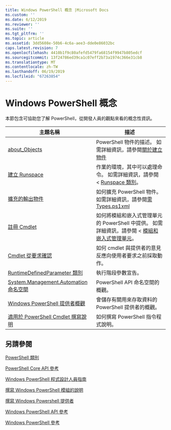 ```yaml
---
title: Windows PowerShell 概念 |Microsoft Docs
ms.custom: ''
ms.date: 6/12/2019
ms.reviewer: ''
ms.suite: ''
ms.tgt_pltfrm: ''
ms.topic: article
ms.assetid: 3dd5608e-50b6-4c6a-aee3-dde0e86032bc
caps.latest.revision: 7
ms.openlocfilehash: 4410b1f9c80afefd5479fa68154f9947b805edcf
ms.sourcegitcommit: 13f24786ed39ca1c07eff2b73a1974c366e31cb8
ms.translationtype: MT
ms.contentlocale: zh-TW
ms.lasthandoff: 06/19/2019
ms.locfileid: "67263854"
---
```

# <a name="windows-powershell-concepts"></a>Windows PowerShell 概念

本節包含可協助您了解 PowerShell，從開發人員的觀點來看的概念性資訊。

|主題名稱|描述|
|----------------|-----------------|
|[about_Objects](/powershell/module/microsoft.powershell.core/about/about_objects)|PowerShell 物件的描述。 如需詳細資訊，請參閱[關於建立物件](/powershell/module/microsoft.powershell.core/about/about_object_creation)|
|[建立 Runspace](../hosting/creating-runspaces.md)|作業的環境，其中可以處理命令。 如需詳細資訊，請參閱 < [Runspace 類別](/dotnet/api/system.management.automation.runspaces.runspace)。|
|[擴充的輸出物件](../cmdlet/extending-output-objects.md)|如何擴充 PowerShell 物件。 如需詳細資訊，請參閱[需 Types.ps1xml](/powershell/module/microsoft.powershell.core/about/about_types.ps1xml)|
|[註冊 Cmdlet](../cmdlet/registering-cmdlets.md)|如何將模組和嵌入式管理單元的 PowerShell 中提供。 如需詳細資訊，請參閱 <<c0> [ 模組和嵌入式管理單元](../cmdlet/modules-and-snap-ins.md)。|
|[Cmdlet 從要求確認](../cmdlet/requesting-confirmation-from-cmdlets.md)|如何 cmdlet 與提供者的意見反應向使用者要求之前採取動作。|
|[RuntimeDefinedParameter 類別](/dotnet/api/system.management.automation.runtimedefinedparameter)|執行階段參數宣告。|
|[System.Management.Automation 命名空間](/dotnet/api/System.Management.Automation)|PowerShell API 命名空間的概觀。|
|[Windows PowerShell 提供者概觀](../provider/windows-powershell-provider-overview.md)|會儲存有關用來存取資料的 PowerShell 提供者的概觀。|
|[適用於 PowerShell Cmdlet 撰寫說明](../help/writing-help-for-windows-powershell-cmdlets.md)|如何撰寫 PowerShell 指令程式說明。|

## <a name="see-also"></a>另請參閱

[PowerShell 類別](/dotnet/api/system.management.automation.powershell)

[PowerShell Core API 參考](/dotnet/api/?view=pscore-6.2.0)

[Windows PowerShell 程式設計人員指南](windows-powershell-programmer-s-guide.md)

[撰寫 Windows PowerShell 模組的說明](../module/writing-help-for-windows-powershell-modules.md)

[撰寫 Windows Powershell 提供者](../provider/writing-a-windows-powershell-provider.md)

[Windows PowerShell API 參考](/dotnet/api/?view=powershellsdk-1.1.0)

[Windows PowerShell 參考](../windows-powershell-reference.md)